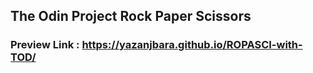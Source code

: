## The Odin Project Rock Paper Scissors 

### Preview Link : https://yazanjbara.github.io/ROPASCI-with-TOD/
